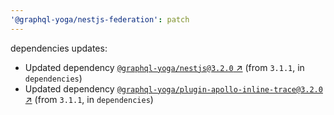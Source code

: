 ```yaml
---
'@graphql-yoga/nestjs-federation': patch
---
```

dependencies updates:
  - Updated dependency [`@graphql-yoga/nestjs@3.2.0`
    ↗︎](https://www.npmjs.com/package/@graphql-yoga/nestjs/v/3.2.0) (from `3.1.1`, in
    `dependencies`)
  - Updated dependency [`@graphql-yoga/plugin-apollo-inline-trace@3.2.0`
    ↗︎](https://www.npmjs.com/package/@graphql-yoga/plugin-apollo-inline-trace/v/3.2.0) (from
    `3.1.1`, in `dependencies`)
